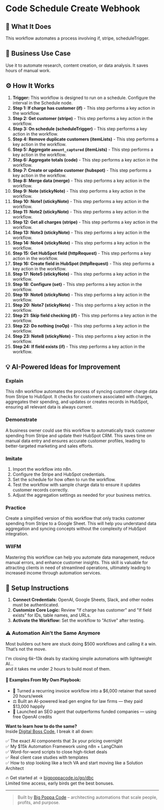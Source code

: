 # Code Schedule Create Webhook

## 🚀 What It Does
This workflow automates a process involving if, stripe, scheduleTrigger.

## 💼 Business Use Case
Use it to automate research, content creation, or data analysis. It saves hours of manual work.

## ⚙️ How It Works
1.  **Trigger:** This workflow is designed to run on a schedule. Configure the interval in the Schedule node.
2. **Step 1: If charge has customer (if)** - This step performs a key action in the workflow.
3. **Step 2: Get customer (stripe)** - This step performs a key action in the workflow.
4. **Step 3: On schedule (scheduleTrigger)** - This step performs a key action in the workflow.
5. **Step 4: Remove duplicate customers (itemLists)** - This step performs a key action in the workflow.
6. **Step 5: Aggregate `amount_captured` (itemLists)** - This step performs a key action in the workflow.
7. **Step 6: Aggregate totals (code)** - This step performs a key action in the workflow.
8. **Step 7: Create or update customer (hubspot)** - This step performs a key action in the workflow.
9. **Step 8: Merge data (merge)** - This step performs a key action in the workflow.
10. **Step 9: Note (stickyNote)** - This step performs a key action in the workflow.
11. **Step 10: Note1 (stickyNote)** - This step performs a key action in the workflow.
12. **Step 11: Note2 (stickyNote)** - This step performs a key action in the workflow.
13. **Step 12: Get all charges (stripe)** - This step performs a key action in the workflow.
14. **Step 13: Note3 (stickyNote)** - This step performs a key action in the workflow.
15. **Step 14: Note4 (stickyNote)** - This step performs a key action in the workflow.
16. **Step 15: Get HubSpot field (httpRequest)** - This step performs a key action in the workflow.
17. **Step 16: Create field in HubSpot (httpRequest)** - This step performs a key action in the workflow.
18. **Step 17: Note5 (stickyNote)** - This step performs a key action in the workflow.
19. **Step 18: Configure (set)** - This step performs a key action in the workflow.
20. **Step 19: Note6 (stickyNote)** - This step performs a key action in the workflow.
21. **Step 20: Note7 (stickyNote)** - This step performs a key action in the workflow.
22. **Step 21: Skip field checking (if)** - This step performs a key action in the workflow.
23. **Step 22: Do nothing (noOp)** - This step performs a key action in the workflow.
24. **Step 23: Note8 (stickyNote)** - This step performs a key action in the workflow.
25. **Step 24: If field exists (if)** - This step performs a key action in the workflow.

## 💡 AI-Powered Ideas for Improvement
### Explain
This n8n workflow automates the process of syncing customer charge data from Stripe to HubSpot. It checks for customers associated with charges, aggregates their spending, and updates or creates records in HubSpot, ensuring all relevant data is always current.

### Demonstrate
A business owner could use this workflow to automatically track customer spending from Stripe and update their HubSpot CRM. This saves time on manual data entry and ensures accurate customer profiles, leading to better-targeted marketing and sales efforts.

### Imitate
1. Import the workflow into n8n.
2. Configure the Stripe and HubSpot credentials.
3. Set the schedule for how often to run the workflow.
4. Test the workflow with sample charge data to ensure it updates customer records correctly.
5. Adjust the aggregation settings as needed for your business metrics.

### Practice
Create a simplified version of this workflow that only tracks customer spending from Stripe to a Google Sheet. This will help you understand data aggregation and syncing concepts without the complexity of HubSpot integration.

### WIIFM
Mastering this workflow can help you automate data management, reduce manual errors, and enhance customer insights. This skill is valuable for attracting clients in need of streamlined operations, ultimately leading to increased income through automation services.

## 🔧 Setup Instructions
1. **Connect Credentials:** OpenAI, Google Sheets, Slack, and other nodes must be authenticated.
2. **Customize Core Logic:** Review "If charge has customer" and "If field exists" for IDs, table names, and URLs.
3. **Activate the Workflow:** Set the workflow to "Active" after testing.

### ⚠️ Automation Ain’t the Same Anymore

Most builders out here are stuck doing $500 workflows and calling it a win.  
That’s not the move.  

I'm closing $6k–$13k deals by stacking simple automations with lightweight AI...  
and it takes me under 2 hours to build most of them.

#### 🧠 Examples From My Own Playbook:
- 🔁 Turned a recurring invoice workflow into a $6,000 retainer that saved 20 hours/week  
- ⚖️ Built an AI-powered lead gen engine for law firms — they paid $13,000 happily  
- 🚀 Launched an SEO agent that outperforms funded companies — using free OpenAI credits  

**Want to learn how to do the same?**  
Inside [Digital Boss Code](https://bigpoppacode.io/go/dbc), I break it all down:

✅ The exact AI components that 3x your pricing overnight  
✅ My $15k Automation Framework using n8n + LangChain  
✅ Word-for-word scripts to close high-ticket deals  
✅ Real client case studies with templates  
✅ How to stop looking like a tech VA and start moving like a Solution Architect  

🔥 Get started at → [bigpoppacode.io/go/dbc](https://bigpoppacode.io/go/dbc)  
Limited time access, early birds get the best bonuses.

---
> Built by [Big Poppa Code](https://bigpoppacode.io) – architecting automations that scale people, profits, and purpose.
